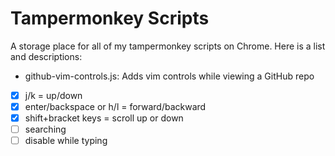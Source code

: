 Tampermonkey Scripts
====================

A storage place for all of my tampermonkey scripts on Chrome. Here is a list and descriptions:

- github-vim-controls.js: Adds vim controls while viewing a GitHub repo 

- [x] j/k = up/down 
- [x] enter/backspace or h/l = forward/backward
- [x] shift+bracket keys = scroll up or down
- [ ] searching
- [ ] disable while typing
